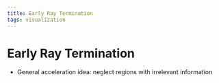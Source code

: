 ```yaml
---
title: Early Ray Termination
tags: visualization
---
```


# Early Ray Termination
- General acceleration idea: neglect regions with irrelevant information














